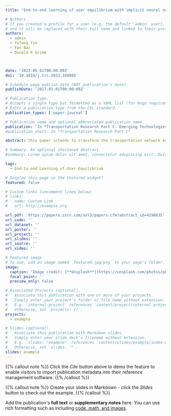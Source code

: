 ```yaml
---
title: 'End-to-end learning of user equilibrium with implicit neural networks'

# Authors
# If you created a profile for a user (e.g. the default `admin` user), write the username (folder name) here
# and it will be replaced with their full name and linked to their profile.
authors:
  - admin
  - Yafeng Yin
  - Fan Bai
  - Donald K Grimm



date: '2023-05-01T00:00:00Z'
doi: '10.1016/j.trc.2023.104085'

# Schedule page publish date (NOT publication's date).
publishDate: '2017-01-01T00:00:00Z'

# Publication type.
# Accepts a single type but formatted as a YAML list (for Hugo requirements).
# Enter a publication type from the CSL standard.
publication_types: ['paper-journal']

# Publication name and optional abbreviated publication name.
publication: 'In *Transportation Research Part C: Emerging Technologies*'
#publication_short: In *Transportation Research Part C*

abstract: This paper intends to transform the transportation network equilibrium modeling paradigm via an “end-to-end” framework that directly learns travel choice preferences and the equilibrium state from multi-day link flow observations. The centerpiece of the proposed framework is to use deep neural networks to represent travelers’ route choice preferences and then encapsulate the neural networks in a variational inequality that prescribes the user equilibrium flow distribution. The proposed neural network architecture ensures the existence of equilibrium and accommodates future changes in road network topology. The variational inequality is then embedded as an implicit layer in a learning framework, which takes the context features (e.g., road network and traveler characteristics) as input and outputs the user equilibrium flow distribution. By comparing computed equilibrium flows with observed flows, the neural networks can be trained. The proposed end-to-end framework is demonstrated and validated using synthesized data for the Sioux Falls network.

# Summary. An optional shortened abstract.
#summary: Lorem ipsum dolor sit amet, consectetur adipiscing elit. Duis posuere tellus ac #convallis placerat. Proin tincidunt magna sed ex sollicitudin condimentum.

tags:
  - End-to-end Learning of User Equilibrium

# Display this page in the Featured widget?
featured: false

# Custom links (uncomment lines below)
# links:
# - name: Custom Link
#   url: http://example.org

url_pdf: 'https://papers.ssrn.com/sol3/papers.cfm?abstract_id=4198835'
url_code: ''
url_dataset: ''
url_poster: ''
url_project: ''
url_slides: ''
url_source: ''
url_video: ''

# Featured image
# To use, add an image named `featured.jpg/png` to your page's folder.
image:
  caption: 'Image credit: [**Unsplash**](https://unsplash.com/photos/pLCdAaMFLTE)'
  focal_point: ''
  preview_only: false

# Associated Projects (optional).
#   Associate this publication with one or more of your projects.
#   Simply enter your project's folder or file name without extension.
#   E.g. `internal-project` references `content/project/internal-project/index.md`.
#   Otherwise, set `projects: []`.
projects:
  - example

# Slides (optional).
#   Associate this publication with Markdown slides.
#   Simply enter your slide deck's filename without extension.
#   E.g. `slides: "example"` references `content/slides/example/index.md`.
#   Otherwise, set `slides: ""`.
slides: example
---
```


{{% callout note %}}
Click the _Cite_ button above to demo the feature to enable visitors to import publication metadata into their reference management software.
{{% /callout %}}

{{% callout note %}}
Create your slides in Markdown - click the _Slides_ button to check out the example.
{{% /callout %}}

Add the publication's **full text** or **supplementary notes** here. You can use rich formatting such as including [code, math, and images](https://docs.hugoblox.com/content/writing-markdown-latex/).
